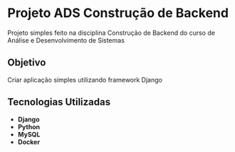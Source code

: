 # Projeto ADS Construção de Backend

Projeto simples feito na disciplina Construção de Backend do curso de Análise e Desenvolvimento de Sistemas


## Objetivo

Criar aplicação simples utilizando framework Django


## Tecnologias Utilizadas

- **Django**
- **Python**
- **MySQL**
- **Docker**
